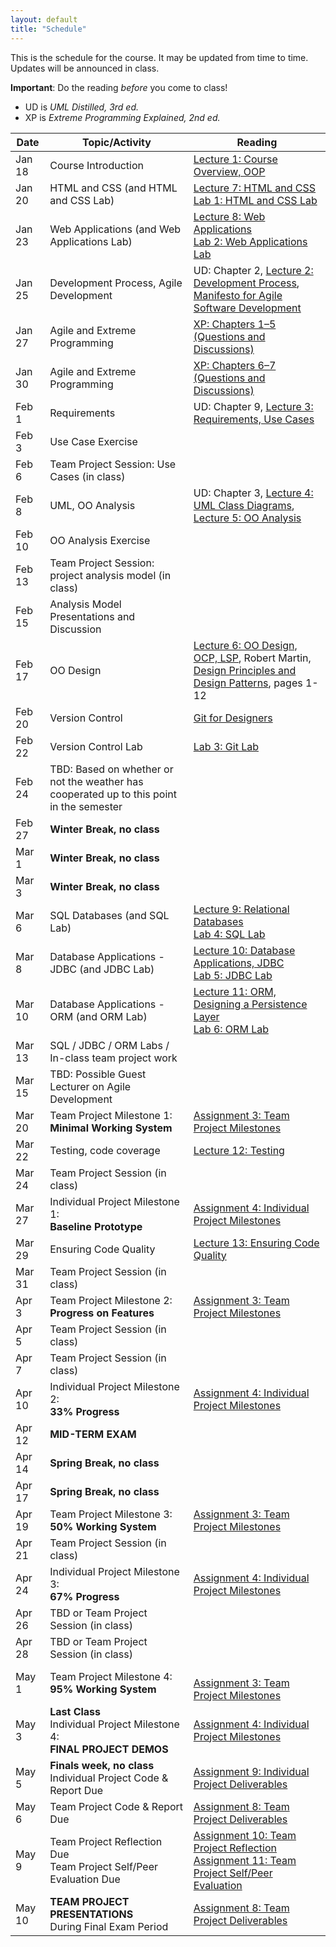 ```yaml
---
layout: default
title: "Schedule"
---
```


This is the schedule for the course.  It may be updated from time to time.  Updates will be announced in class.

**Important**: Do the reading *before* you come to class!

* UD is *UML Distilled, 3rd ed.*
* XP is *Extreme Programming Explained, 2nd ed.*

Date | Topic/Activity | Reading
---- | -------------- | -------
Jan 18 | Course Introduction | [Lecture 1: Course Overview, OOP](lectures/lecture01.html)
Jan 20 | HTML and CSS (and HTML and CSS Lab) | [Lecture 7: HTML and CSS](lectures/lecture07.html)<br> [Lab 1: HTML and CSS Lab](./labs/lab01.html)
Jan 23 | Web Applications (and Web Applications Lab) | [Lecture 8: Web Applications](lectures/lecture08.html)<br> [Lab 2: Web Applications Lab](./labs/lab02.html)
Jan 25 | Development Process, Agile Development | UD: Chapter 2, [Lecture 2: Development Process](lectures/lecture02.html), [Manifesto for Agile Software Development](http://www.agilemanifesto.org/)
Jan 27 | Agile and Extreme Programming | [XP: Chapters 1&ndash;5 (Questions and Discussions)](lectures/XPdiscussion1_5.html)
Jan 30 | Agile and Extreme Programming | [XP: Chapters 6&ndash;7 (Questions and Discussions)](lectures/XPdiscussion6_7.html)
Feb 1 | Requirements | UD: Chapter 9, [Lecture 3: Requirements, Use Cases](lectures/lecture03.html)
Feb 3 | Use Case Exercise |
Feb 6 | Team Project Session: Use Cases (in class) | 
Feb 8 | UML, OO Analysis | UD: Chapter 3, [Lecture 4: UML Class Diagrams](lectures/lecture04.html), [Lecture 5: OO Analysis](lectures/lecture05.html)
Feb 10 | OO Analysis Exercise | 
Feb 13 | Team Project Session: project analysis model (in class)
Feb 15 | Analysis Model Presentations and Discussion
Feb 17 | OO Design | [Lecture 6: OO Design, OCP, LSP](lectures/lecture06.html), Robert Martin, [Design Principles and Design Patterns](lectures/lecture06/Principles_and_Patterns.pdf), pages 1-12
Feb 20 | Version Control | [Git for Designers](https://web.archive.org/web/20150301060509/http://hoth.entp.com/output/git_for_designers.html)
Feb 22 | Version Control Lab |  [Lab 3: Git Lab](./labs/lab03.html)
Feb 24 | TBD: Based on whether or not the weather has cooperated up to this point in the semester |
Feb 27 | **Winter Break, no class**
Mar 1 | **Winter Break, no class**
Mar 3 | **Winter Break, no class**
Mar 6 | SQL Databases (and SQL Lab) | [Lecture 9: Relational Databases](lectures/lecture09.html)<br> [Lab 4: SQL Lab](./labs/lab04.html)
Mar 8 | Database Applications - JDBC (and JDBC Lab) | [Lecture 10: Database Applications, JDBC](lectures/lecture10.html)<br> [Lab 5: JDBC Lab](./labs/lab05.html) 
Mar 10 | Database Applications - ORM (and ORM Lab) | [Lecture 11: ORM, Designing a Persistence Layer](lectures/lecture11.html)<br> [Lab 6: ORM Lab](./labs/lab06.html)
Mar 13 | SQL / JDBC / ORM Labs / In-class team project work
Mar 15 | TBD: Possible Guest Lecturer on Agile Development
Mar 20 | Team Project Milestone 1:<br> **Minimal Working System** | [Assignment 3: Team Project Milestones](assign/assign03.html)
Mar 22 | Testing, code coverage | [Lecture 12: Testing](lectures/lecture12.html)
Mar 24 | Team Project Session (in class)
Mar 27 | Individual Project Milestone 1:<br> **Baseline Prototype** | [Assignment 4: Individual Project Milestones](assign/assign04.html)
Mar 29 | Ensuring Code Quality | [Lecture 13: Ensuring Code Quality](lectures/lecture13.html)
Mar 31 | Team Project Session (in class)
Apr 3 | Team Project Milestone 2:<br> **Progress on Features** | [Assignment 3: Team Project Milestones](assign/assign03.html)
Apr 5 | Team Project Session (in class)
Apr 7 | Team Project Session (in class)
Apr 10 | Individual Project Milestone 2:<br> **33% Progress** | [Assignment 4: Individual Project Milestones](assign/assign04.html)
Apr 12 | **MID-TERM EXAM**
Apr 14 | **Spring Break, no class**
Apr 17 | **Spring Break, no class**
Apr 19 | Team Project Milestone 3:<br> **50% Working System** | [Assignment 3: Team Project Milestones](assign/assign03.html)
Apr 21 | Team Project Session (in class)
Apr 24 | Individual Project Milestone 3:<br> **67% Progress** | [Assignment 4: Individual Project Milestones](assign/assign04.html)
Apr 26 | TBD or Team Project Session (in class)
Apr 28 | TBD or Team Project Session (in class)
May 1 | Team Project Milestone 4:<br> **95% Working System** | <br>[Assignment 3: Team Project Milestones](assign/assign03.html)
May 3 | **Last Class**<br>Individual Project Milestone 4:<br> **FINAL PROJECT DEMOS** | [Assignment 4: Individual Project Milestones](assign/assign04.html)
May 5 | **Finals week, no class**<br>Individual Project Code & Report Due  | [Assignment 9: Individual Project Deliverables](assign/assign09.html)
May 6 | Team Project Code & Report Due| [Assignment 8: Team Project Deliverables](assign/assign08.html)
May 9 | Team Project Reflection Due<br>Team Project Self/Peer Evaluation Due | [Assignment 10: Team Project Reflection](assign/assign10.html)<br> [Assignment 11: Team Project Self/Peer Evaluation](assign/assign11.html)
May 10 | **TEAM PROJECT PRESENTATIONS**<br>During Final Exam Period | [Assignment 8: Team Project Deliverables](assign/assign08.html)